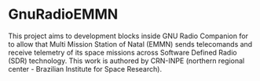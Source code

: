 # GnuRadioEMMN
This project aims to development blocks inside GNU Radio Companion for to allow that Multi Mission Station of Natal (EMMN) sends telecomands and receive telemetry of its space missions across Software Defined Radio (SDR) technology. This work is authored by CRN-INPE (northern regional center - Brazilian Institute for Space Research).
